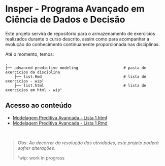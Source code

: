 # Insper - Programa Avançado em Ciência de Dados e Decisão 

Este projeto servirá de repositório para o armazenamento de exercícios realizados durante o curso descrito, assim como para acompanhar a evolução do conhecimento continuamente proporcionada nas disciplinas.

Até o momento, temos:

```
.
├── advanced predictive modeling                    # pasta de exercícios da disciplina
    ├── list.Rmd                                    # lista de exercícios - wip¹ 
    ├── list.html                                   # lista de exercícios em html - wip¹
```

## Acesso ao conteúdo

* [Modelagem Preditiva Avançada - Lista 1.html](https://dgslv.github.io/insper/advanced%20predictive%20modeling/list.html)
* [Modelagem Preditiva Avançada - Lista 1.Rmd](https://dgslv.github.io/insper/master/advanced%20predictive%20modeling/list.Rmd)

<br />

> Obs: *Ao decorrer da resolução das atividades, este projeto poderá sofrer alterações.*
> 
> ¹*wip*: work in progress
    
 
